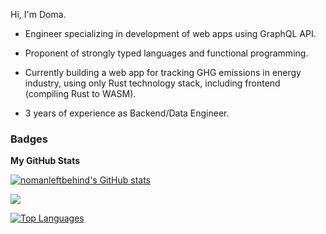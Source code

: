 Hi, I'm Doma.

- Engineer specializing in development of web apps using GraphQL API.

- Proponent of strongly typed languages and functional programming.

- Currently building a web app for tracking GHG emissions in energy industry, using only Rust technology stack, including frontend (compiling Rust to WASM).

- 3 years of experience as Backend/Data Engineer.


### Badges

<b>My GitHub Stats</b>

<a href="http://www.github.com/nomanleftbehind"><img src="https://github-readme-stats.vercel.app/api?username=nomanleftbehind&show_icons=true&hide=&count_private=true&title_color=0891b2&text_color=ffffff&icon_color=0891b2&bg_color=1c1917&hide_border=true&show_icons=true" alt="nomanleftbehind's GitHub stats" /></a>

<a href="http://www.github.com/nomanleftbehind"><img src="https://github-readme-streak-stats.herokuapp.com/?user=nomanleftbehind&stroke=ffffff&background=1c1917&ring=0891b2&fire=0891b2&currStreakNum=ffffff&currStreakLabel=0891b2&sideNums=ffffff&sideLabels=ffffff&dates=ffffff&hide_border=true" /></a>

<a href="https://github.com/nomanleftbehind" align="left"><img src="https://github-readme-stats.vercel.app/api/top-langs/?username=nomanleftbehind&langs_count=10&title_color=0891b2&text_color=ffffff&icon_color=0891b2&bg_color=1c1917&hide_border=true&locale=en&custom_title=Top%20%Languages" alt="Top Languages" /></a>

<!--
**nomanleftbehind/nomanleftbehind** is a ✨ _special_ ✨ repository because its `README.md` (this file) appears on your GitHub profile.

Here are some ideas to get you started:

- 🔭 I’m currently working on ...
- 🌱 I’m currently learning ...
- 👯 I’m looking to collaborate on ...
- 🤔 I’m looking for help with ...
- 💬 Ask me about ...
- 📫 How to reach me: ...
- 😄 Pronouns: ...
- ⚡ Fun fact: ...
-->
